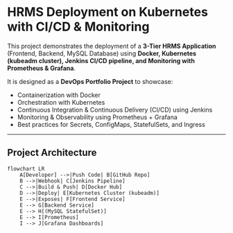 # HRMS Deployment on Kubernetes with CI/CD & Monitoring

This project demonstrates the deployment of a **3-Tier HRMS Application** (Frontend, Backend, MySQL Database) using **Docker, Kubernetes (kubeadm cluster), Jenkins CI/CD pipeline, and Monitoring with Prometheus & Grafana**.

It is designed as a **DevOps Portfolio Project** to showcase:
- Containerization with Docker  
- Orchestration with Kubernetes  
- Continuous Integration & Continuous Delivery (CI/CD) using Jenkins  
- Monitoring & Observability using Prometheus + Grafana  
- Best practices for Secrets, ConfigMaps, StatefulSets, and Ingress  

---

## Project Architecture

```mermaid
flowchart LR
    A[Developer] -->|Push Code| B[GitHub Repo]
    B -->|Webhook| C[Jenkins Pipeline]
    C -->|Build & Push| D[Docker Hub]
    D -->|Deploy| E[Kubernetes Cluster (kubeadm)]
    E -->|Exposes| F[Frontend Service]
    E --> G[Backend Service]
    E --> H[(MySQL StatefulSet)]
    E --> I[Prometheus]
    I --> J[Grafana Dashboards]
